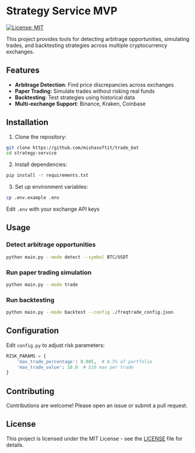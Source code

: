 # Strategy Service MVP

[![License: MIT](https://img.shields.io/badge/License-MIT-yellow.svg)](https://opensource.org/licenses/MIT)

This project provides tools for detecting arbitrage opportunities, simulating trades, and backtesting strategies across multiple cryptocurrency exchanges.

## Features

- **Arbitrage Detection**: Find price discrepancies across exchanges
- **Paper Trading**: Simulate trades without risking real funds
- **Backtesting**: Test strategies using historical data
- **Multi-exchange Support**: Binance, Kraken, Coinbase

## Installation

1. Clone the repository:
```bash
git clone https://github.com/mishasoftit/trade_bot
cd strategy-service
```

2. Install dependencies:
```bash
pip install -r requirements.txt
```

3. Set up environment variables:
```bash
cp .env.example .env
```
Edit `.env` with your exchange API keys

## Usage

### Detect arbitrage opportunities
```bash
python main.py --mode detect --symbol BTC/USDT
```

### Run paper trading simulation
```bash
python main.py --mode trade
```

### Run backtesting
```bash
python main.py --mode backtest --config ./freqtrade_config.json
```

## Configuration
Edit `config.py` to adjust risk parameters:
```python
RISK_PARAMS = {
    'max_trade_percentage': 0.005,  # 0.5% of portfolio
    'max_trade_value': 10.0  # $10 max per trade
}
```

## Contributing
Contributions are welcome! Please open an issue or submit a pull request.

## License
This project is licensed under the MIT License - see the [LICENSE](LICENSE) file for details.
